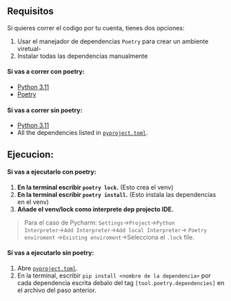 ## Requisitos
Si quieres correr el codigo por tu cuenta, tienes dos opciones:
1. Usar el manejador de dependencias `Poetry` para crear un ambiente viretual-
2. Instalar todas las dependencias manualmente

#### Si vas a correr con poetry:
* [Python 3.11](https://www.python.org/downloads/release/python-3110/) 
* [Poetry](https://python-poetry.org/)
#### Si vas a correr sin poetry:
* [Python 3.11](https://www.python.org/downloads/release/python-3110/)
* All the dependencies listed in [`pyproject.toml`](pyproject.toml).

## Ejecucion:
#### Si vas a ejecutarlo con poetry:
1. **En la terminal escribir `poetry lock`.** (Esto crea el venv)
2. **En la terminal escribir `poetry install`.** (Esto instala las dependencias en el venv)
3. **Añade el venv/lock como interprete dep projecto IDE.** 
> Para el caso de Pycharm: `Settings`→`Project`→`Python Interpreter`→`Add Interpreter`->`Add local Interpreter`-> `Poetry enviroment` ->`Existing enviroment`->Selecciona el `.lock` file.

#### Si vas a ejecutarlo sin poetry:
1. Abre [`pyproject.toml`](pyproject.toml).
2. En la terminal, escribir `pip install <nombre de la dependencia>` por cada dependencia escrita debalo del tag `[tool.poetry.dependencies]` en el archivo del paso anterior.

